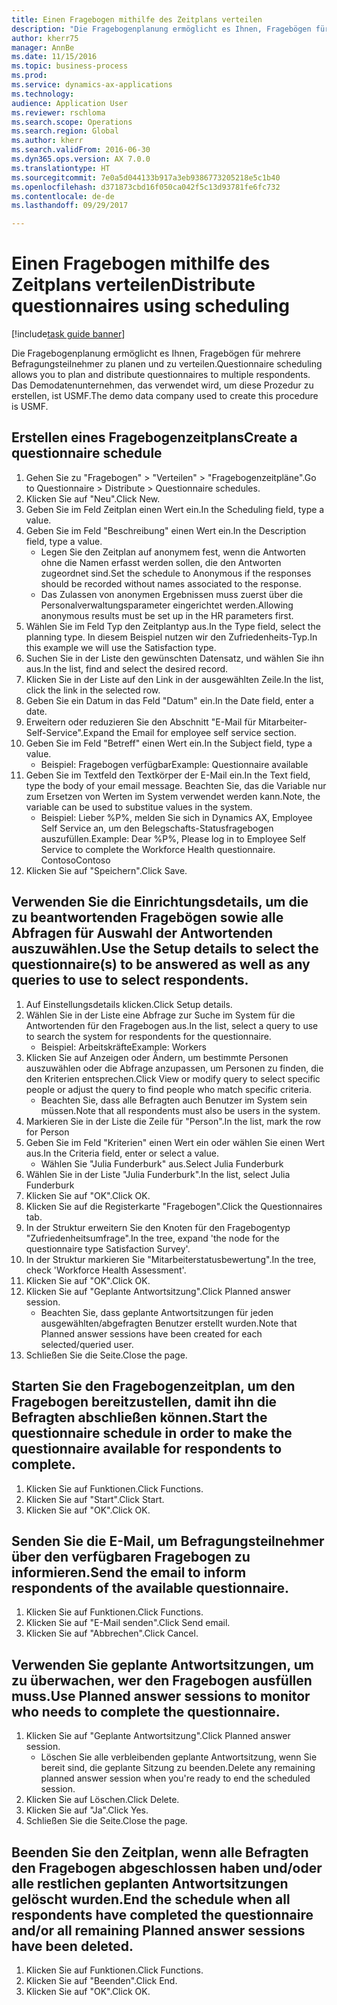 ```yaml
--- 
title: Einen Fragebogen mithilfe des Zeitplans verteilen
description: "Die Fragebogenplanung ermöglicht es Ihnen, Fragebögen für mehrere Befragungsteilnehmer zu planen und zu verteilen."
author: kherr75
manager: AnnBe
ms.date: 11/15/2016
ms.topic: business-process
ms.prod: 
ms.service: dynamics-ax-applications
ms.technology: 
audience: Application User
ms.reviewer: rschloma
ms.search.scope: Operations
ms.search.region: Global
ms.author: kherr
ms.search.validFrom: 2016-06-30
ms.dyn365.ops.version: AX 7.0.0
ms.translationtype: HT
ms.sourcegitcommit: 7e0a5d044133b917a3eb9386773205218e5c1b40
ms.openlocfilehash: d371873cbd16f050ca042f5c13d93781fe6fc732
ms.contentlocale: de-de
ms.lasthandoff: 09/29/2017

---
```

# <a name="distribute-questionnaires-using-scheduling"></a><span data-ttu-id="99cfe-103">Einen Fragebogen mithilfe des Zeitplans verteilen</span><span class="sxs-lookup"><span data-stu-id="99cfe-103">Distribute questionnaires using scheduling</span></span>

[!include[task guide banner](../../includes/task-guide-banner.md)]

<span data-ttu-id="99cfe-104">Die Fragebogenplanung ermöglicht es Ihnen, Fragebögen für mehrere Befragungsteilnehmer zu planen und zu verteilen.</span><span class="sxs-lookup"><span data-stu-id="99cfe-104">Questionnaire scheduling allows you to plan and distribute questionnaires to multiple respondents.</span></span> <span data-ttu-id="99cfe-105">Das Demodatenunternehmen, das verwendet wird, um diese Prozedur zu erstellen, ist USMF.</span><span class="sxs-lookup"><span data-stu-id="99cfe-105">The demo data company used to create this procedure is USMF.</span></span>


## <a name="create-a-questionnaire-schedule"></a><span data-ttu-id="99cfe-106">Erstellen eines Fragebogenzeitplans</span><span class="sxs-lookup"><span data-stu-id="99cfe-106">Create a questionnaire schedule</span></span>
1. <span data-ttu-id="99cfe-107">Gehen Sie zu "Fragebogen" > "Verteilen" > "Fragebogenzeitpläne".</span><span class="sxs-lookup"><span data-stu-id="99cfe-107">Go to Questionnaire > Distribute > Questionnaire schedules.</span></span>
2. <span data-ttu-id="99cfe-108">Klicken Sie auf "Neu".</span><span class="sxs-lookup"><span data-stu-id="99cfe-108">Click New.</span></span>
3. <span data-ttu-id="99cfe-109">Geben Sie im Feld Zeitplan einen Wert ein.</span><span class="sxs-lookup"><span data-stu-id="99cfe-109">In the Scheduling field, type a value.</span></span>
4. <span data-ttu-id="99cfe-110">Geben Sie im Feld "Beschreibung" einen Wert ein.</span><span class="sxs-lookup"><span data-stu-id="99cfe-110">In the Description field, type a value.</span></span>
    * <span data-ttu-id="99cfe-111">Legen Sie den Zeitplan auf anonymem fest, wenn die Antworten ohne die Namen erfasst werden sollen, die den Antworten zugeordnet sind.</span><span class="sxs-lookup"><span data-stu-id="99cfe-111">Set the schedule to Anonymous if the responses should be recorded without names associated to the response.</span></span>  
    * <span data-ttu-id="99cfe-112">Das Zulassen von anonymen Ergebnissen muss zuerst über die Personalverwaltungsparameter eingerichtet werden.</span><span class="sxs-lookup"><span data-stu-id="99cfe-112">Allowing anonymous results must be set up in the HR parameters first.</span></span>  
5. <span data-ttu-id="99cfe-113">Wählen Sie im Feld Typ den Zeitplantyp aus.</span><span class="sxs-lookup"><span data-stu-id="99cfe-113">In the Type field, select the planning type.</span></span>  <span data-ttu-id="99cfe-114">In diesem Beispiel nutzen wir den Zufriedenheits-Typ.</span><span class="sxs-lookup"><span data-stu-id="99cfe-114">In this example we will use the Satisfaction type.</span></span>
6. <span data-ttu-id="99cfe-115">Suchen Sie in der Liste den gewünschten Datensatz, und wählen Sie ihn aus.</span><span class="sxs-lookup"><span data-stu-id="99cfe-115">In the list, find and select the desired record.</span></span>
7. <span data-ttu-id="99cfe-116">Klicken Sie in der Liste auf den Link in der ausgewählten Zeile.</span><span class="sxs-lookup"><span data-stu-id="99cfe-116">In the list, click the link in the selected row.</span></span>
8. <span data-ttu-id="99cfe-117">Geben Sie ein Datum in das Feld "Datum" ein.</span><span class="sxs-lookup"><span data-stu-id="99cfe-117">In the Date field, enter a date.</span></span>
9. <span data-ttu-id="99cfe-118">Erweitern oder reduzieren Sie den Abschnitt "E-Mail für Mitarbeiter-Self-Service".</span><span class="sxs-lookup"><span data-stu-id="99cfe-118">Expand the Email for employee self service section.</span></span>
10. <span data-ttu-id="99cfe-119">Geben Sie im Feld "Betreff" einen Wert ein.</span><span class="sxs-lookup"><span data-stu-id="99cfe-119">In the Subject field, type a value.</span></span>
    * <span data-ttu-id="99cfe-120">Beispiel: Fragebogen verfügbar</span><span class="sxs-lookup"><span data-stu-id="99cfe-120">Example: Questionnaire available</span></span>  
11. <span data-ttu-id="99cfe-121">Geben Sie im Textfeld den Textkörper der E-Mail ein.</span><span class="sxs-lookup"><span data-stu-id="99cfe-121">In the Text field, type the body of your email message.</span></span> <span data-ttu-id="99cfe-122">Beachten Sie, das die Variable nur zum Ersetzen von Werten im System verwendet werden kann.</span><span class="sxs-lookup"><span data-stu-id="99cfe-122">Note, the variable can be used to substitue values in the system.</span></span>
    * <span data-ttu-id="99cfe-123">Beispiel:    Lieber %P%, melden Sie sich in Dynamics AX, Employee Self Service an, um den Belegschafts-Statusfragebogen auszufüllen.</span><span class="sxs-lookup"><span data-stu-id="99cfe-123">Example:   Dear %P%,  Please log in to Employee Self Service to complete the Workforce Health questionnaire.</span></span>  <span data-ttu-id="99cfe-124">Contoso</span><span class="sxs-lookup"><span data-stu-id="99cfe-124">Contoso</span></span>  
12. <span data-ttu-id="99cfe-125">Klicken Sie auf "Speichern".</span><span class="sxs-lookup"><span data-stu-id="99cfe-125">Click Save.</span></span>

## <a name="use-the-setup-details-to-select-the-questionnaires-to-be-answered-as-well-as-any-queries-to-use-to-select-respondents"></a><span data-ttu-id="99cfe-126">Verwenden Sie die Einrichtungsdetails, um die zu beantwortenden Fragebögen sowie alle Abfragen für Auswahl der Antwortenden auszuwählen.</span><span class="sxs-lookup"><span data-stu-id="99cfe-126">Use the Setup details to select the questionnaire(s) to be answered as well as any queries to use to select respondents.</span></span>
1. <span data-ttu-id="99cfe-127">Auf Einstellungsdetails klicken.</span><span class="sxs-lookup"><span data-stu-id="99cfe-127">Click Setup details.</span></span>
2. <span data-ttu-id="99cfe-128">Wählen Sie in der Liste eine Abfrage zur Suche im System für die Antwortenden für den Fragebogen aus.</span><span class="sxs-lookup"><span data-stu-id="99cfe-128">In the list, select a query to use to search the system for respondents for the questionnaire.</span></span>
    * <span data-ttu-id="99cfe-129">Beispiel: Arbeitskräfte</span><span class="sxs-lookup"><span data-stu-id="99cfe-129">Example: Workers</span></span>  
3. <span data-ttu-id="99cfe-130">Klicken Sie auf Anzeigen oder Ändern, um bestimmte Personen auszuwählen oder die Abfrage anzupassen, um Personen zu finden, die den Kriterien entsprechen.</span><span class="sxs-lookup"><span data-stu-id="99cfe-130">Click View or modify query to select specific people or adjust the query to find people who match specific criteria.</span></span>
    * <span data-ttu-id="99cfe-131">Beachten Sie, dass alle Befragten auch Benutzer im System sein müssen.</span><span class="sxs-lookup"><span data-stu-id="99cfe-131">Note that all respondents must also be users in the system.</span></span>  
4. <span data-ttu-id="99cfe-132">Markieren Sie in der Liste die Zeile für "Person".</span><span class="sxs-lookup"><span data-stu-id="99cfe-132">In the list, mark the row for Person</span></span>
5. <span data-ttu-id="99cfe-133">Geben Sie im Feld "Kriterien" einen Wert ein oder wählen Sie einen Wert aus.</span><span class="sxs-lookup"><span data-stu-id="99cfe-133">In the Criteria field, enter or select a value.</span></span>
    * <span data-ttu-id="99cfe-134">Wählen Sie "Julia Funderburk" aus.</span><span class="sxs-lookup"><span data-stu-id="99cfe-134">Select Julia Funderburk</span></span>  
6. <span data-ttu-id="99cfe-135">Wählen Sie in der Liste "Julia Funderburk".</span><span class="sxs-lookup"><span data-stu-id="99cfe-135">In the list, select Julia Funderburk</span></span>
7. <span data-ttu-id="99cfe-136">Klicken Sie auf "OK".</span><span class="sxs-lookup"><span data-stu-id="99cfe-136">Click OK.</span></span>
8. <span data-ttu-id="99cfe-137">Klicken Sie auf die Registerkarte "Fragebogen".</span><span class="sxs-lookup"><span data-stu-id="99cfe-137">Click the Questionnaires tab.</span></span>
9. <span data-ttu-id="99cfe-138">In der Struktur erweitern Sie den Knoten für den Fragebogentyp "Zufriedenheitsumfrage".</span><span class="sxs-lookup"><span data-stu-id="99cfe-138">In the tree, expand 'the node for the questionnaire type Satisfaction Survey'.</span></span>
10. <span data-ttu-id="99cfe-139">In der Struktur markieren Sie "Mitarbeiterstatusbewertung".</span><span class="sxs-lookup"><span data-stu-id="99cfe-139">In the tree, check 'Workforce Health Assessment'.</span></span>
11. <span data-ttu-id="99cfe-140">Klicken Sie auf "OK".</span><span class="sxs-lookup"><span data-stu-id="99cfe-140">Click OK.</span></span>
12. <span data-ttu-id="99cfe-141">Klicken Sie auf "Geplante Antwortsitzung".</span><span class="sxs-lookup"><span data-stu-id="99cfe-141">Click Planned answer session.</span></span>
    * <span data-ttu-id="99cfe-142">Beachten Sie, dass geplante Antwortsitzungen für jeden ausgewählten/abgefragten Benutzer erstellt wurden.</span><span class="sxs-lookup"><span data-stu-id="99cfe-142">Note that Planned answer sessions have been created for each selected/queried user.</span></span>  
13. <span data-ttu-id="99cfe-143">Schließen Sie die Seite.</span><span class="sxs-lookup"><span data-stu-id="99cfe-143">Close the page.</span></span>

## <a name="start-the-questionnaire-schedule-in-order-to-make-the-questionnaire-available-for-respondents-to-complete"></a><span data-ttu-id="99cfe-144">Starten Sie den Fragebogenzeitplan, um den Fragebogen bereitzustellen, damit ihn die Befragten abschließen können.</span><span class="sxs-lookup"><span data-stu-id="99cfe-144">Start the questionnaire schedule in order to make the questionnaire available for respondents to complete.</span></span>
1. <span data-ttu-id="99cfe-145">Klicken Sie auf Funktionen.</span><span class="sxs-lookup"><span data-stu-id="99cfe-145">Click Functions.</span></span>
2. <span data-ttu-id="99cfe-146">Klicken Sie auf "Start".</span><span class="sxs-lookup"><span data-stu-id="99cfe-146">Click Start.</span></span>
3. <span data-ttu-id="99cfe-147">Klicken Sie auf "OK".</span><span class="sxs-lookup"><span data-stu-id="99cfe-147">Click OK.</span></span>

## <a name="send-the-email-to-inform-respondents-of-the-available-questionnaire"></a><span data-ttu-id="99cfe-148">Senden Sie die E-Mail, um Befragungsteilnehmer über den verfügbaren Fragebogen zu informieren.</span><span class="sxs-lookup"><span data-stu-id="99cfe-148">Send the email to inform respondents of the available questionnaire.</span></span>
1. <span data-ttu-id="99cfe-149">Klicken Sie auf Funktionen.</span><span class="sxs-lookup"><span data-stu-id="99cfe-149">Click Functions.</span></span>
2. <span data-ttu-id="99cfe-150">Klicken Sie auf "E-Mail senden".</span><span class="sxs-lookup"><span data-stu-id="99cfe-150">Click Send email.</span></span>
3. <span data-ttu-id="99cfe-151">Klicken Sie auf "Abbrechen".</span><span class="sxs-lookup"><span data-stu-id="99cfe-151">Click Cancel.</span></span>

## <a name="use-planned-answer-sessions-to-monitor-who-needs-to-complete-the-questionnaire"></a><span data-ttu-id="99cfe-152">Verwenden Sie geplante Antwortsitzungen, um zu überwachen, wer den Fragebogen ausfüllen muss.</span><span class="sxs-lookup"><span data-stu-id="99cfe-152">Use Planned answer sessions to monitor who needs to complete the questionnaire.</span></span>
1. <span data-ttu-id="99cfe-153">Klicken Sie auf "Geplante Antwortsitzung".</span><span class="sxs-lookup"><span data-stu-id="99cfe-153">Click Planned answer session.</span></span>
    * <span data-ttu-id="99cfe-154">Löschen Sie alle verbleibenden geplante Antwortsitzung, wenn Sie bereit sind, die geplante Sitzung zu beenden.</span><span class="sxs-lookup"><span data-stu-id="99cfe-154">Delete any remaining planned answer session when you're ready to end the scheduled session.</span></span>  
2. <span data-ttu-id="99cfe-155">Klicken Sie auf Löschen.</span><span class="sxs-lookup"><span data-stu-id="99cfe-155">Click Delete.</span></span>
3. <span data-ttu-id="99cfe-156">Klicken Sie auf "Ja".</span><span class="sxs-lookup"><span data-stu-id="99cfe-156">Click Yes.</span></span>
4. <span data-ttu-id="99cfe-157">Schließen Sie die Seite.</span><span class="sxs-lookup"><span data-stu-id="99cfe-157">Close the page.</span></span>

## <a name="end-the-schedule-when-all-respondents-have-completed-the-questionnaire-andor-all-remaining-planned-answer-sessions-have-been-deleted"></a><span data-ttu-id="99cfe-158">Beenden Sie den Zeitplan, wenn alle Befragten den Fragebogen abgeschlossen haben und/oder alle restlichen geplanten Antwortsitzungen gelöscht wurden.</span><span class="sxs-lookup"><span data-stu-id="99cfe-158">End the schedule when all respondents have completed the questionnaire and/or all remaining Planned answer sessions have been deleted.</span></span>
1. <span data-ttu-id="99cfe-159">Klicken Sie auf Funktionen.</span><span class="sxs-lookup"><span data-stu-id="99cfe-159">Click Functions.</span></span>
2. <span data-ttu-id="99cfe-160">Klicken Sie auf "Beenden".</span><span class="sxs-lookup"><span data-stu-id="99cfe-160">Click End.</span></span>
3. <span data-ttu-id="99cfe-161">Klicken Sie auf "OK".</span><span class="sxs-lookup"><span data-stu-id="99cfe-161">Click OK.</span></span>


